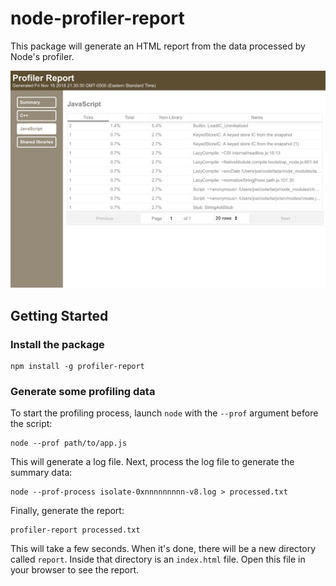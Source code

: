 # node-profiler-report

This package will generate an HTML report from the data processed by Node's profiler.

![Screenshot](https://raw.githubusercontent.com/joeattardi/node-profiler-report/master/screenshot.png)

## Getting Started

### Install the package

    npm install -g profiler-report

### Generate some profiling data

To start the profiling process, launch `node` with the `--prof` argument before the script:

    node --prof path/to/app.js

This will generate a log file. Next, process the log file to generate the summary data:

    node --prof-process isolate-0xnnnnnnnnn-v8.log > processed.txt

Finally, generate the report:

    profiler-report processed.txt

This will take a few seconds. When it's done, there will be a new directory called `report`. Inside that directory is an `index.html` file. Open this file in your browser to see the report.
